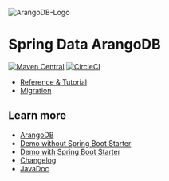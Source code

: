 ![ArangoDB-Logo](https://www.arangodb.com/wp-content/uploads/2016/05/ArangoDB_logo_@2.png)


# Spring Data ArangoDB

[![Maven Central](https://maven-badges.herokuapp.com/maven-central/com.arangodb/arangodb-spring-data/badge.svg)](https://maven-badges.herokuapp.com/maven-central/com.arangodb/arangodb-spring-data)
[![CircleCI](https://dl.circleci.com/status-badge/img/gh/arangodb/spring-data/tree/main.svg?style=svg)](https://dl.circleci.com/status-badge/redirect/gh/arangodb/spring-data/tree/main)

- [Reference & Tutorial](https://docs.arangodb.com/stable/develop/integrations/spring-data-arangodb/)
- [Migration](https://docs.arangodb.com/stable/develop/integrations/spring-data-arangodb/migration/)

## Learn more

- [ArangoDB](https://arangodb.com/)
- [Demo without Spring Boot Starter](https://github.com/arangodb/spring-data/tree/main/tutorial/src/main/java/com/arangodb/spring/demo)
- [Demo with Spring Boot Starter](https://github.com/arangodb/spring-boot-starter/tree/main/demo)
- [Changelog](ChangeLog.md)
- [JavaDoc](https://www.javadoc.io/doc/com.arangodb/arangodb-spring-data/latest/index.html)
